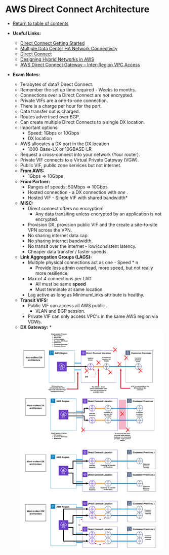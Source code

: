 # AWS Direct Connect Architecture

* [Return to table of contents](../../../README.md)

* **Useful Links:**
  * [Direct Connect Getting Started](https://docs.aws.amazon.com/directconnect/latest/UserGuide/getting_started.html)
  * [Multiple Data Center HA Network Connectivity](https://aws.amazon.com/answers/networking/aws-multiple-data-center-ha-network-connectivity)
  * [Direct Connect](https://aws.amazon.com/directconnect/faqs/)
  * [Designing Hybrid Networks in AWS](https://app.pluralsight.com/library/courses/designing-hybrid-networks-aws/table-of-contents)
  * [AWS Direct Connect Gateway – Inter-Region VPC Access](https://aws.amazon.com/blogs/aws/new-aws-direct-connect-gateway-inter-region-vpc-access/)
  
* **Exam Notes:**
  * Terabytes of data? Direct Connect.
  * Remember the set up time required - Weeks to months.
  * Connections over a Direct Connect are _not_ encrypted.
  * Private VIFs are a one-to-one connection.
  * There is a charge per hour for the port.
  * Data transfer out is charged.
  * Routes advertised over BGP.
  * Can create multiple Direct Connects to a single DX location.
  * Important options:
    * Speed: 1Gbps or 10Gbps
    * DX location
  * AWS allocates a DX port in the DX location
    * 1000-Base-LX or 10GBASE-LR
  * Request a cross-connect into your network (Your router).
  * Private VIF connects to a Virtual Private Gateway (VGW).
  * Public VIF, public zone services but not internet.
  * **From AWS:**
    * 1Gbps => 10Gbps
  * **From Partner:**
    * Ranges of speeds: 50Mbps => 10Gbps
    * Hosted connection - a DX connection with _one_ .
    * Hosted VIF - Single VIF with shared bandwidth*
  * **MISC:**
    * Direct connect offers no encryption!
      * Any data transiting unless encrypted by an application is not encrypted.
    * Provision DX, provision public VIF and the create a site-to-site VPN across the VPN.
    * No sharing internet data cap.
    * No sharing internet bandwidth.
    * No transit over the internet - low/consistent latency.
    * Cheaper data transfer / faster speeds.
  * **Link Aggregation Groups (LAGS):**
    * Multiple physical connections act as one - Speed * n
      * Provide less admin overhead, more speed, but not really more resilience.
    * Max of 4 connections per LAG
      * All must be same **speed**
      * Must terminate at same location.
    * Lag active as long as MinimumLinks attribute is healthy.
  * **Transit VIFS:**
    * Public VIF can access all AWS public .
      * VLAN and BGP session.
    * Private VIF can only access VPC's in the same AWS region via VGWs.
  * **DX Gateway:**
    * 
![Direct Connect Architectures](./../../../Images/DX_Architectures.png)
